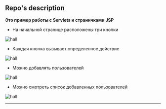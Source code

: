 
## Repo's description
**Это пример работы с Servlets и страничками JSP**<br>

- На начальной странице расположены три кнопки

![hall](https://)

- Каждая кнопка вызывает определенное действие

![hall](https://)

- Можно добавлять пользователей

![hall](https://)

- Можно смотреть список добавленных пользователей

![hall](https://)

---
